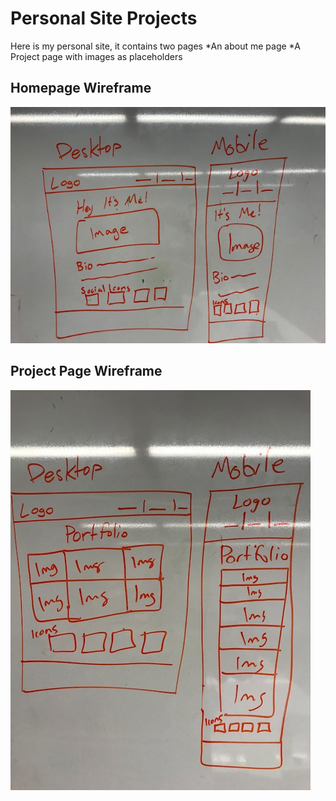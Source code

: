 # Personal Site Projects

Here is my personal site, it contains two pages
*An about me page
*A Project page with images as placeholders

## Homepage Wireframe
![screen shot](homepage.jpg)

## Project Page Wireframe
![screen shot](portfolio.jpg)